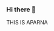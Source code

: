 ### Hi there 👋
THIS IS APARNA
<!--
**AparnaChaitanyaSreePinagadi/AparnaChaitanyaSreePinagadi** is a ✨ _special_ ✨ repository because its `README.md` (this file) appears on your GitHub profile.

Here are some ideas to get you started:

- 🔭 I’m currently studying 2nd yr ECE.
- 🌱 I’m currently learning GITHUB
- 👯 I’m looking to collaborate on ...
- 🤔 I’m looking for help with ...
- 💬 Ask me about ...
- 📫 How to reach me:paparnachaitanyasree@gmail.com
- 😄 Pronouns:Adorable
- ⚡ Fun fact:nothing is the only fact.
-->

